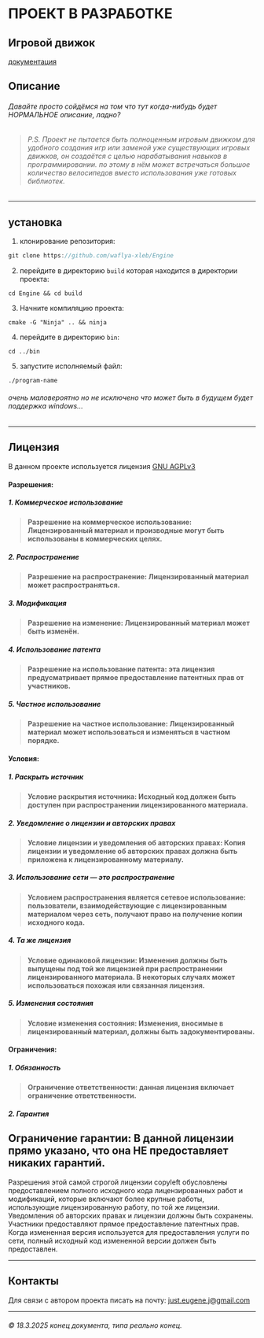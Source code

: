 # ПРОЕКТ В РАЗРАБОТКЕ
## Игровой движок
[документация](https://github.com/waflya-xleb/Engine/blob/master/docs/general%20documentation.md)
## Описание
###### Давайте просто сойдёмся на том что тут когда-нибудь будет НОРМАЛЬНОЕ описание, ладно?
> ###### P.S. *Проект не пытается быть полноценным игровым движком для удобного создания игр или заменой уже существующих игровых движков, он создаётся с целью нарабатывания навыков в программировании. по этому в нём может встречаться большое количество велосипедов вместо использования уже готовых библиотек.*
___
## установка
1. клонирование репозитория:
~~~java
git clone https://github.com/waflya-xleb/Engine
~~~
2. перейдите в директорию `build` которая находится в директории проекта:
~~~shell
cd Engine && cd build
~~~
3. Начните компиляцию проекта:
~~~shell
cmake -G "Ninja" .. && ninja
~~~
4. перейдите в директорию `bin`:
~~~shell
cd ../bin
~~~
5. запустите исполняемый файл:
~~~shell
./program-name
~~~
###### очень маловероятно но не исключено что может быть в будущем будет поддержка windows...
___
## Лицензия
В данном проекте используется лицензия [GNU AGPLv3](https://github.com/waflya-xleb/Engine/blob/master/LICENSE.txt)
#### Разрешения:
##### 1. Коммерческое использование
> **Разрешение на коммерческое использование: Лицензированный материал и производные могут быть использованы в коммерческих целях.**
##### 2. Распространение
> **Разрешение на распространение: Лицензированный материал может распространяться.**
##### 3. Модификация
> **Разрешение на изменение: Лицензированный материал может быть изменён.**
##### 4. Использование патента
> **Разрешение на использование патента: эта лицензия предусматривает прямое предоставление патентных прав от участников.**
##### 5. Частное использование
> **Разрешение на частное использование: Лицензированный материал может использоваться и изменяться в частном порядке.**
#### Условия:
##### 1. Раскрыть источник
> **Условие раскрытия источника: Исходный код должен быть доступен при распространении лицензированного материала.**
##### 2. Уведомление о лицензии и авторских правах
> **Условие лицензии и уведомления об авторских правах: Копия лицензии и уведомление об авторских правах должна быть приложена к лицензированному материалу.**
##### 3. Использование сети — это распространение
> **Условием распространения является сетевое использование: пользователи, взаимодействующие с лицензированным материалом через сеть, получают право на получение копии исходного кода.**
##### 4. Та же лицензия
> **Условие одинаковой лицензии: Изменения должны быть выпущены под той же лицензией при распространении лицензированного материала. В некоторых случаях может использоваться похожая или связанная лицензия.**
##### 5. Изменения состояния
> **Условие изменения состояния: Изменения, вносимые в лицензированный материал, должны быть задокументированы.**
#### Ограничения:
##### 1. Обязанность
> **Ограничение ответственности: данная лицензия включает ограничение ответственности.**
##### 2. Гарантия
Ограничение гарантии: В данной лицензии прямо указано, что она НЕ предоставляет никаких гарантий.
-----------------------------------------------------------------------------------------------
Разрешения этой самой строгой лицензии copyleft обусловлены предоставлением полного исходного кода лицензированных работ и модификаций, которые включают более крупные работы, использующие лицензированную работу, по той же лицензии. Уведомления об авторских правах и лицензии должны быть сохранены. Участники предоставляют прямое предоставление патентных прав. Когда измененная версия используется для предоставления услуги по сети, полный исходный код измененной версии должен быть предоставлен.
___
## Контакты
Для связи с автором проекта писать на почту: just.eugene.j@gmail.com
___
###### © 18.3.2025 конец документа, типа реально конец.
